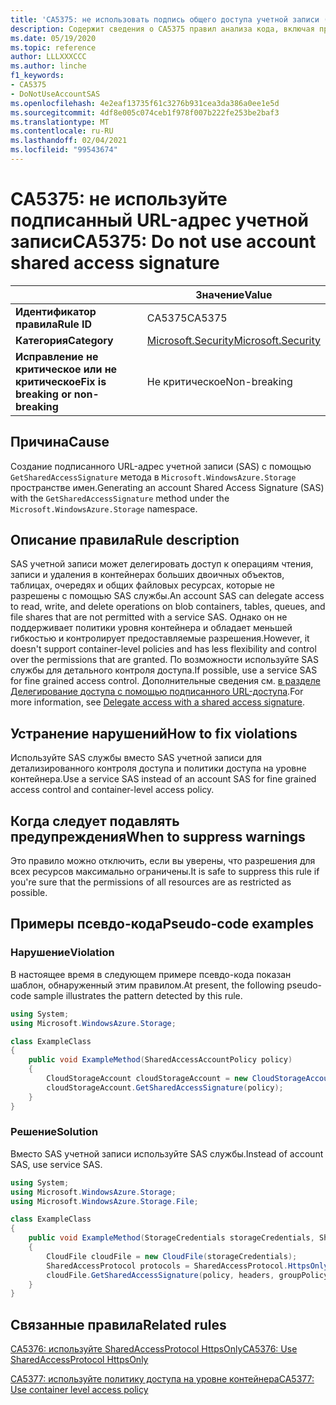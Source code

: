```yaml
---
title: 'CA5375: не использовать подпись общего доступа учетной записи (анализ кода)'
description: Содержит сведения о CA5375 правил анализа кода, включая причины, способы устранения нарушений и время их подавления.
ms.date: 05/19/2020
ms.topic: reference
author: LLLXXXCCC
ms.author: linche
f1_keywords:
- CA5375
- DoNotUseAccountSAS
ms.openlocfilehash: 4e2eaf13735f61c3276b931cea3da386a0ee1e5d
ms.sourcegitcommit: 4df8e005c074ceb1f978f007b222fe253be2baf3
ms.translationtype: MT
ms.contentlocale: ru-RU
ms.lasthandoff: 02/04/2021
ms.locfileid: "99543674"
---
```

# <a name="ca5375-do-not-use-account-shared-access-signature"></a><span data-ttu-id="489fe-103">CA5375: не используйте подписанный URL-адрес учетной записи</span><span class="sxs-lookup"><span data-stu-id="489fe-103">CA5375: Do not use account shared access signature</span></span>

| | <span data-ttu-id="489fe-104">Значение</span><span class="sxs-lookup"><span data-stu-id="489fe-104">Value</span></span> |
|-|-|
| <span data-ttu-id="489fe-105">**Идентификатор правила**</span><span class="sxs-lookup"><span data-stu-id="489fe-105">**Rule ID**</span></span> |<span data-ttu-id="489fe-106">CA5375</span><span class="sxs-lookup"><span data-stu-id="489fe-106">CA5375</span></span>|
| <span data-ttu-id="489fe-107">**Категория**</span><span class="sxs-lookup"><span data-stu-id="489fe-107">**Category**</span></span> |[<span data-ttu-id="489fe-108">Microsoft.Security</span><span class="sxs-lookup"><span data-stu-id="489fe-108">Microsoft.Security</span></span>](security-warnings.md)|
| <span data-ttu-id="489fe-109">**Исправление не критическое или не критическое**</span><span class="sxs-lookup"><span data-stu-id="489fe-109">**Fix is breaking or non-breaking**</span></span> |<span data-ttu-id="489fe-110">Не критическое</span><span class="sxs-lookup"><span data-stu-id="489fe-110">Non-breaking</span></span>|

## <a name="cause"></a><span data-ttu-id="489fe-111">Причина</span><span class="sxs-lookup"><span data-stu-id="489fe-111">Cause</span></span>

<span data-ttu-id="489fe-112">Создание подписанного URL-адрес учетной записи (SAS) с помощью `GetSharedAccessSignature` метода в `Microsoft.WindowsAzure.Storage` пространстве имен.</span><span class="sxs-lookup"><span data-stu-id="489fe-112">Generating an account Shared Access Signature (SAS) with the `GetSharedAccessSignature` method under the `Microsoft.WindowsAzure.Storage` namespace.</span></span>

## <a name="rule-description"></a><span data-ttu-id="489fe-113">Описание правила</span><span class="sxs-lookup"><span data-stu-id="489fe-113">Rule description</span></span>

<span data-ttu-id="489fe-114">SAS учетной записи может делегировать доступ к операциям чтения, записи и удаления в контейнерах больших двоичных объектов, таблицах, очередях и общих файловых ресурсах, которые не разрешены с помощью SAS службы.</span><span class="sxs-lookup"><span data-stu-id="489fe-114">An account SAS can delegate access to read, write, and delete operations on blob containers, tables, queues, and file shares that are not permitted with a service SAS.</span></span> <span data-ttu-id="489fe-115">Однако он не поддерживает политики уровня контейнера и обладает меньшей гибкостью и контролирует предоставляемые разрешения.</span><span class="sxs-lookup"><span data-stu-id="489fe-115">However, it doesn't support container-level policies and has less flexibility and control over the permissions that are granted.</span></span> <span data-ttu-id="489fe-116">По возможности используйте SAS службы для детального контроля доступа.</span><span class="sxs-lookup"><span data-stu-id="489fe-116">If possible, use a service SAS for fine grained access control.</span></span> <span data-ttu-id="489fe-117">Дополнительные сведения см. [в разделе Делегирование доступа с помощью подписанного URL-доступа](/rest/api/storageservices/delegate-access-with-shared-access-signature).</span><span class="sxs-lookup"><span data-stu-id="489fe-117">For more information, see [Delegate access with a shared access signature](/rest/api/storageservices/delegate-access-with-shared-access-signature).</span></span>

## <a name="how-to-fix-violations"></a><span data-ttu-id="489fe-118">Устранение нарушений</span><span class="sxs-lookup"><span data-stu-id="489fe-118">How to fix violations</span></span>

<span data-ttu-id="489fe-119">Используйте SAS службы вместо SAS учетной записи для детализированного контроля доступа и политики доступа на уровне контейнера.</span><span class="sxs-lookup"><span data-stu-id="489fe-119">Use a service SAS instead of an account SAS for fine grained access control and container-level access policy.</span></span>

## <a name="when-to-suppress-warnings"></a><span data-ttu-id="489fe-120">Когда следует подавлять предупреждения</span><span class="sxs-lookup"><span data-stu-id="489fe-120">When to suppress warnings</span></span>

<span data-ttu-id="489fe-121">Это правило можно отключить, если вы уверены, что разрешения для всех ресурсов максимально ограничены.</span><span class="sxs-lookup"><span data-stu-id="489fe-121">It is safe to suppress this rule if you're sure that the permissions of all resources are as restricted as possible.</span></span>

## <a name="pseudo-code-examples"></a><span data-ttu-id="489fe-122">Примеры псевдо-кода</span><span class="sxs-lookup"><span data-stu-id="489fe-122">Pseudo-code examples</span></span>

### <a name="violation"></a><span data-ttu-id="489fe-123">Нарушение</span><span class="sxs-lookup"><span data-stu-id="489fe-123">Violation</span></span>

<span data-ttu-id="489fe-124">В настоящее время в следующем примере псевдо-кода показан шаблон, обнаруженный этим правилом.</span><span class="sxs-lookup"><span data-stu-id="489fe-124">At present, the following pseudo-code sample illustrates the pattern detected by this rule.</span></span>

```csharp
using System;
using Microsoft.WindowsAzure.Storage;

class ExampleClass
{
    public void ExampleMethod(SharedAccessAccountPolicy policy)
    {
        CloudStorageAccount cloudStorageAccount = new CloudStorageAccount();
        cloudStorageAccount.GetSharedAccessSignature(policy);
    }
}
```

### <a name="solution"></a><span data-ttu-id="489fe-125">Решение</span><span class="sxs-lookup"><span data-stu-id="489fe-125">Solution</span></span>

<span data-ttu-id="489fe-126">Вместо SAS учетной записи используйте SAS службы.</span><span class="sxs-lookup"><span data-stu-id="489fe-126">Instead of account SAS, use service SAS.</span></span>

```csharp
using System;
using Microsoft.WindowsAzure.Storage;
using Microsoft.WindowsAzure.Storage.File;

class ExampleClass
{
    public void ExampleMethod(StorageCredentials storageCredentials, SharedAccessFilePolicy policy, SharedAccessFileHeaders headers, string groupPolicyIdentifier, IPAddressOrRange ipAddressOrRange)
    {
        CloudFile cloudFile = new CloudFile(storageCredentials);
        SharedAccessProtocol protocols = SharedAccessProtocol.HttpsOnly;
        cloudFile.GetSharedAccessSignature(policy, headers, groupPolicyIdentifier, protocols, ipAddressOrRange);
    }
}
```

## <a name="related-rules"></a><span data-ttu-id="489fe-127">Связанные правила</span><span class="sxs-lookup"><span data-stu-id="489fe-127">Related rules</span></span>

[<span data-ttu-id="489fe-128">CA5376: используйте SharedAccessProtocol HttpsOnly</span><span class="sxs-lookup"><span data-stu-id="489fe-128">CA5376: Use SharedAccessProtocol HttpsOnly</span></span>](ca5376.md)

[<span data-ttu-id="489fe-129">CA5377: используйте политику доступа на уровне контейнера</span><span class="sxs-lookup"><span data-stu-id="489fe-129">CA5377: Use container level access policy</span></span>](ca5377.md)
